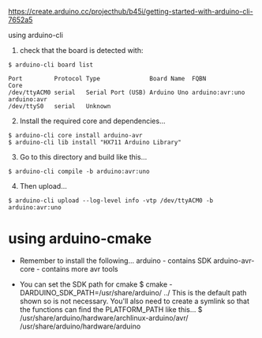 
https://create.arduino.cc/projecthub/b45i/getting-started-with-arduino-cli-7652a5

using arduino-cli
1. check that the board is detected with:
```
$ arduino-cli board list

Port         Protocol Type              Board Name  FQBN            Core
/dev/ttyACM0 serial   Serial Port (USB) Arduino Uno arduino:avr:uno arduino:avr
/dev/ttyS0   serial   Unknown

```
2. Install the required core and dependencies...
```
$ arduino-cli core install arduino-avr
$ arduino-cli lib install "HX711 Arduino Library"
```
3. Go to this directory and build like this...
```
$ arduino-cli compile -b arduino:avr:uno
```
4. Then upload...
```
$ arduino-cli upload --log-level info -vtp /dev/ttyACM0 -b arduino:avr:uno
```


# using arduino-cmake

* Remember to install the following...
arduino - contains SDK
arduino-avr-core - contains more avr tools

* You can set the SDK path for cmake
$ cmake -DARDUINO_SDK_PATH=/usr/share/arduino/ ../
This is the default path shown so is not necessary.
You'll also need to create a symlink so that the functions can find the PLATFORM_PATH like this...
$ /usr/share/arduino/hardware/archlinux-arduino/avr/ /usr/share/arduino/hardware/arduino
